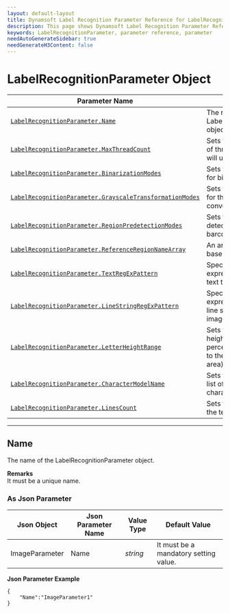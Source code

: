 ```yaml
---
layout: default-layout
title: Dynamsoft Label Recognition Parameter Reference for LabelRecognitionParameter Object
description: This page shows Dynamsoft Label Recognition Parameter Reference for LabelRecognitionParameter Object.
keywords: LabelRecognitionParameter, parameter reference, parameter
needAutoGenerateSidebar: true
needGenerateH3Content: false
---
```


# LabelRecognitionParameter Object

 | Parameter Name | Description |
 | -------------- | ----------- | 
 | [`LabelRecognitionParameter.Name`](#name) | The name of the LabelRecognitionParameter object. |
 | [`LabelRecognitionParameter.MaxThreadCount`](#maxthreadcount) | Sets the maximum number of threads the algorithm will use to recognize text. |
 | [`LabelRecognitionParameter.BinarizationModes`](binarization-modes.md#binarizationmodes) | 	Sets the mode and priority for binarization. |
 | [`LabelRecognitionParameter.GrayscaleTransformationModes`](grayscale-transformation-modes.md#grayscaletransformationmodes) | Sets the mode and priority for the grayscale image conversion. |
 | [`LabelRecognitionParameter.RegionPredetectionModes`](region-predetection-modes.md#regionpredetectionmodes) | Sets the region pre-detection mode for barcodes search. |
 | [`LabelRecognitionParameter.ReferenceRegionNameArray`](#ReferenceRegionNameArray) | An array of the search base regions. |
 | [`LabelRecognitionParameter.TextRegExPattern`](#TextRegExPattern) | Specifies the regular expression pattern of the text to recognize. |
 | [`LabelRecognitionParameter.LineStringRegExPattern`](#LineStringRegExPattern) | Specifies the regular expression pattern of each line string text in current image to recognize. |
 | [`LabelRecognitionParameter.LetterHeightRange`](#LetterHeightRange) | Sets the range of letter height (in pixel or a percentage value relative to the height of the text area). |
 | [`LabelRecognitionParameter.CharacterModelName`](#CharacterModelName) | Sets the name of a white list of recognizable characters. |
 | [`LabelRecognitionParameter.LinesCount`](#LinesCount) | Sets the text lines count of the text area. |

---


## Name
The name of the LabelRecognitionParameter object.  

**Remarks**    
It must be a unique name.

### As Json Parameter

| Json Object |	Json Parameter Name | Value Type | Default Value |
| ----------- | ------------------- | ---------- | ------------- |
| ImageParameter | Name | *string* | It must be a mandatory setting value. |

**Json Parameter Example**   
```
{
    "Name":"ImageParameter1"
}
```


&nbsp;


